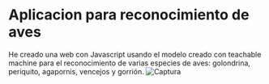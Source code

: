 # Aplicacion para reconocimiento de aves
He creado una web con Javascript usando el modelo creado con teachable machine para el reconocimiento de varias especies de aves: golondrina, periquito, agapornis, vencejos y gorrión.
![Captura](https://user-images.githubusercontent.com/7010434/150244377-e1c2fb34-e0a1-4aa8-8c28-82573060d992.JPG)
